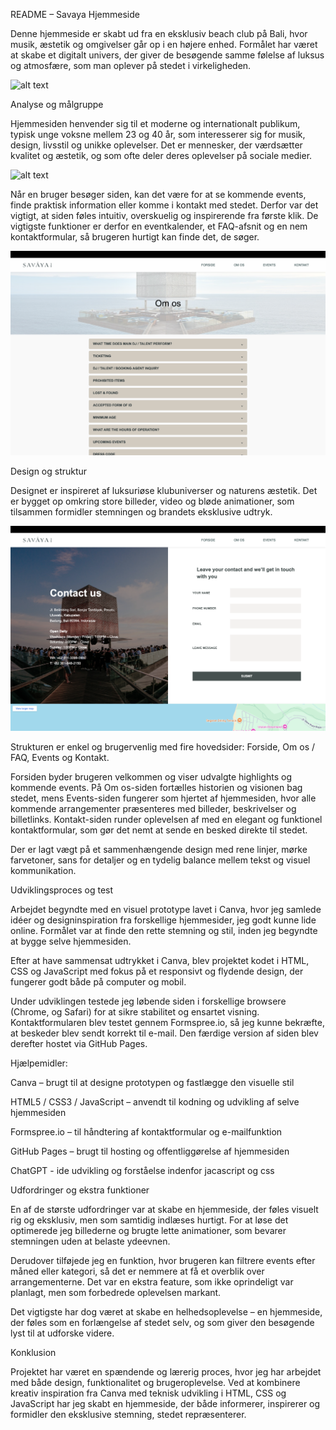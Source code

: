 README – Savaya Hjemmeside

Denne hjemmeside er skabt ud fra en eksklusiv beach club på Bali, hvor musik, æstetik og omgivelser går op i en højere enhed. Formålet har været at skabe et digitalt univers, der giver de besøgende samme følelse af luksus og atmosfære, som man oplever på stedet i virkeligheden.

![alt text](<https://github.com/Lucasvistoft/lucas-website/blob/main/Forside%20skaermbilledet.png?raw=true>)

Analyse og målgruppe

Hjemmesiden henvender sig til et moderne og internationalt publikum, typisk unge voksne mellem 23 og 40 år, som interesserer sig for musik, design, livsstil og unikke oplevelser. Det er mennesker, der værdsætter kvalitet og æstetik, og som ofte deler deres oplevelser på sociale medier.

![alt text](<https://github.com/Lucasvistoft/lucas-website/blob/main/Events%20skaermbilledet.png?raw=true>)

Når en bruger besøger siden, kan det være for at se kommende events, finde praktisk information eller komme i kontakt med stedet. Derfor var det vigtigt, at siden føles intuitiv, overskuelig og inspirerende fra første klik. De vigtigste funktioner er derfor en eventkalender, et FAQ-afsnit og en nem kontaktformular, så brugeren hurtigt kan finde det, de søger.

![alt text](<https://github.com/Lucasvistoft/lucas-website/blob/main/Om%20os%20skaermbilledet.png?raw=true>)

Design og struktur

Designet er inspireret af luksuriøse klubuniverser og naturens æstetik. Det er bygget op omkring store billeder, video og bløde animationer, som tilsammen formidler stemningen og brandets eksklusive udtryk.

![alt text](<https://github.com/Lucasvistoft/lucas-website/blob/main/Kontakt%20os%20skaermbilledet.png?raw=true>)

Strukturen er enkel og brugervenlig med fire hovedsider: Forside, Om os / FAQ, Events og Kontakt.

Forsiden byder brugeren velkommen og viser udvalgte highlights og kommende events. På Om os-siden fortælles historien og visionen bag stedet, mens Events-siden fungerer som hjertet af hjemmesiden, hvor alle kommende arrangementer præsenteres med billeder, beskrivelser og billetlinks. Kontakt-siden runder oplevelsen af med en elegant og funktionel kontaktformular, som gør det nemt at sende en besked direkte til stedet.

Der er lagt vægt på et sammenhængende design med rene linjer, mørke farvetoner, sans for detaljer og en tydelig balance mellem tekst og visuel kommunikation.

Udviklingsproces og test

Arbejdet begyndte med en visuel prototype lavet i Canva, hvor jeg samlede idéer og designinspiration fra forskellige hjemmesider, jeg godt kunne lide online. Formålet var at finde den rette stemning og stil, inden jeg begyndte at bygge selve hjemmesiden.

Efter at have sammensat udtrykket i Canva, blev projektet kodet i HTML, CSS og JavaScript med fokus på et responsivt og flydende design, der fungerer godt både på computer og mobil.

Under udviklingen testede jeg løbende siden i forskellige browsere (Chrome, og Safari) for at sikre stabilitet og ensartet visning. Kontaktformularen blev testet gennem Formspree.io, så jeg kunne bekræfte, at beskeder blev sendt korrekt til e-mail. Den færdige version af siden blev derefter hostet via GitHub Pages.

Hjælpemidler:

Canva – brugt til at designe prototypen og fastlægge den visuelle stil

HTML5 / CSS3 / JavaScript – anvendt til kodning og udvikling af selve hjemmesiden

Formspree.io – til håndtering af kontaktformular og e-mailfunktion

GitHub Pages – brugt til hosting og offentliggørelse af hjemmesiden

ChatGPT - ide udvikling og forståelse indenfor jacascript og css

Udfordringer og ekstra funktioner

En af de største udfordringer var at skabe en hjemmeside, der føles visuelt rig og eksklusiv, men som samtidig indlæses hurtigt. For at løse det optimerede jeg billederne og brugte lette animationer, som bevarer stemningen uden at belaste ydeevnen.

Derudover tilføjede jeg en funktion, hvor brugeren kan filtrere events efter måned eller kategori, så det er nemmere at få et overblik over arrangementerne. Det var en ekstra feature, som ikke oprindeligt var planlagt, men som forbedrede oplevelsen markant.

Det vigtigste har dog været at skabe en helhedsoplevelse – en hjemmeside, der føles som en forlængelse af stedet selv, og som giver den besøgende lyst til at udforske videre.

Konklusion

Projektet har været en spændende og lærerig proces, hvor jeg har arbejdet med både design, funktionalitet og brugeroplevelse. Ved at kombinere kreativ inspiration fra Canva med teknisk udvikling i HTML, CSS og JavaScript har jeg skabt en hjemmeside, der både informerer, inspirerer og formidler den eksklusive stemning, stedet repræsenterer.